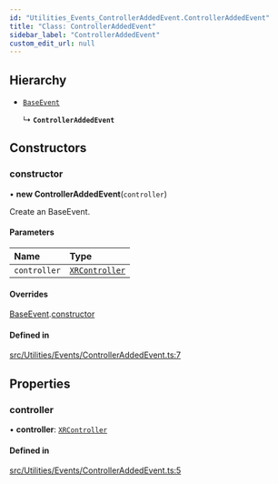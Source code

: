 ```yaml
---
id: "Utilities_Events_ControllerAddedEvent.ControllerAddedEvent"
title: "Class: ControllerAddedEvent"
sidebar_label: "ControllerAddedEvent"
custom_edit_url: null
---
```




## Hierarchy

- [`BaseEvent`](../Utilities_BaseEvent.BaseEvent)

  ↳ **`ControllerAddedEvent`**

## Constructors

### constructor

• **new ControllerAddedEvent**(`controller`)

Create an BaseEvent.

#### Parameters

| Name | Type |
| :------ | :------ |
| `controller` | [`XRController`](../../Renderer/VR/Renderer_VR_XRController.XRController) |

#### Overrides

[BaseEvent](../Utilities_BaseEvent.BaseEvent).[constructor](../Utilities_BaseEvent.BaseEvent#constructor)

#### Defined in

[src/Utilities/Events/ControllerAddedEvent.ts:7](https://github.com/ZeaInc/zea-engine/blob/0a2901eeb/src/Utilities/Events/ControllerAddedEvent.ts#L7)

## Properties

### controller

• **controller**: [`XRController`](../../Renderer/VR/Renderer_VR_XRController.XRController)

#### Defined in

[src/Utilities/Events/ControllerAddedEvent.ts:5](https://github.com/ZeaInc/zea-engine/blob/0a2901eeb/src/Utilities/Events/ControllerAddedEvent.ts#L5)

